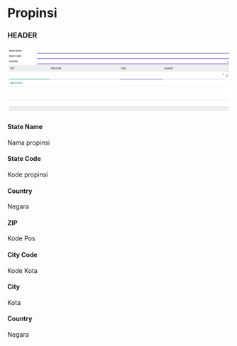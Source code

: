 # Propinsi

### <a name="bagian-header">HEADER</a>

![](../../img/propinsi/form.png)

#### <a name="field-name">State Name</a>

Nama propinsi

#### <a name="field-code">State Code</a>

Kode propinsi

#### <a name="field-country-id">Country</a>

Negara

#### <a name="field-zip-name">ZIP</a>

Kode Pos

#### <a name="field-zip-city-code">City Code</a>

Kode Kota

#### <a name="field-zip-city">City</a>

Kota

#### <a name="field-zip-country-id">Country</a>

Negara
